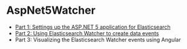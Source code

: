# AspNet5Watcher

<ul>
	<li><a href="https://damienbod.wordpress.com/2015/06/21/an-asp-net-5-angular-application-with-elasticsearch-nest-and-watcher/">Part 1: Settings up the ASP.NET 5 application for Elasticsearch</a></li>
	<li><a href="https://damienbod.wordpress.com/2015/06/27/using-elasticsearch-watcher-to-create-data-events-in-asp-net-mvc-6/">Part 2: Using Elasticsearch Watcher to create data events</a></li>
	<li>Part 3: Visualizing the Elasticsearch Watcher events using Angular</li>

</ul>
